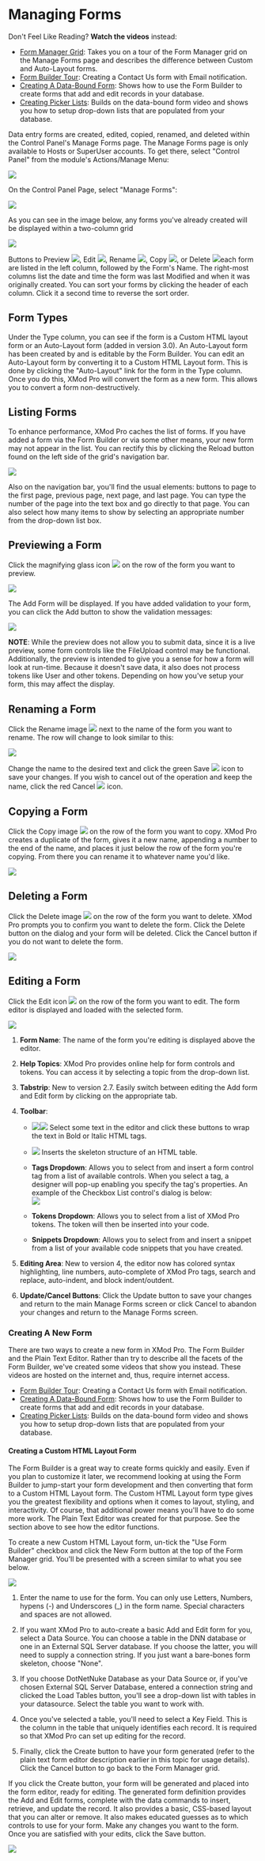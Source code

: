 # Managing Forms

Don't Feel Like Reading? **Watch the videos** instead:

*   [Form Manager Grid](http://dnndev.com/Learn/Videos/vid/13/video/XMod-Pro-3-Form-Manager-Grid.aspx): Takes you on a tour of the Form Manager grid on the Manage Forms page and describes the difference between Custom and Auto-Layout forms.
*   [Form Builder Tour](http://dnndev.com/Learn/Videos/vid/5/video/XMod-Pro-Form-Builder-Tour-Contact-Us-Form.aspx): Creating a Contact Us form with Email notification.
*   [Creating A Data-Bound Form](http://dnndev.com/Learn/Videos/vid/12/video/XMod-Pro-3-Creating-A-DataBound-Form-with-the-Form-Builder.aspx): Shows how to use the Form Builder to create forms that add and edit records in your database.
*   [Creating Picker Lists](http://dnndev.com/Learn/Videos/vid/4/video/Creating-Picker-Lists-in-Your-Forms.aspx): Builds on the data-bound form video and shows you how to setup drop-down lists that are populated from your database.

Data entry forms are created, edited, copied, renamed, and deleted within the Control Panel's Manage Forms page. The Manage Forms page is only available to Hosts or SuperUser accounts. To get there, select "Control Panel" from the module's Actions/Manage Menu:

![](./img/XMP44_ControlPanelMenu.jpg)

On the Control Panel Page, select "Manage Forms":

![](./img/XMP4_ControlPanel_Toolbar_ManageForms.png)

As you can see in the image below, any forms you've already created will be displayed within a two-column grid

![](./img/XMP4_ManageFormsPage.png)

Buttons to Preview ![](./img/preview.png), Edit ![](./img/edit.gif), Rename ![](./img/rename.png), Copy ![](./img/copy.png), or Delete ![](./img/delete.gif)each form are listed in the left column, followed by the Form's Name. The right-most columns list the date and time the form was last Modified and when it was originally created. You can sort your forms by clicking the header of each column. Click it a second time to reverse the sort order.

## Form Types

Under the Type column, you can see if the form is a Custom HTML layout form or an Auto-Layout form (added in version 3.0). An Auto-Layout form has been created by and is editable by the Form Builder. You can edit an Auto-Layout form by converting it to a Custom HTML Layout form. This is done by clicking the "Auto-Layout" link for the form in the Type column. Once you do this, XMod Pro will convert the form as a new form. This allows you to convert a form non-destructively.

## Listing Forms

To enhance performance, XMod Pro caches the list of forms. If you have added a form via the Form Builder or via some other means, your new form may not appear in the list. You can rectify this by clicking the Reload button found on the left side of the grid's navigation bar.

![](./img/ControlPanel_GridNavBar_WithDescriptions.png)

Also on the navigation bar, you'll find the usual elements: buttons to page to the first page, previous page, next page, and last page. You can type the number of the page into the text box and go directly to that page. You can also select how many items to show by selecting an appropriate number from the drop-down list box.

## Previewing a Form 

Click the magnifying glass icon ![](./img/preview.png) on the row of the form you want to preview.

![](./img/FormPreview.png)

The Add Form will be displayed. If you have added validation to your form, you can click the Add button to show the validation messages:

![](./img/FormPreview_withValidation.png)

**NOTE**: While the preview does not allow you to submit data, since it is a live preview, some form controls like the FileUpload control may be functional. Additionally, the preview is intended to give you a sense for how a form will look at run-time. Because it doesn't save data, it also does not process tokens like User and other tokens. Depending on how you've setup your form, this may affect the display.

## Renaming a Form 

Click the Rename image ![](./img/rename.png) next to the name of the form you want to rename. The row will change to look similar to this:

![](./img/RenamingForm.png)

Change the name to the desired text and click the green Save ![](./img/accept.gif) icon to save your changes. If you wish to cancel out of the operation and keep the name, click the red Cancel ![](./img/cancel.gif) icon.

## Copying a Form 

Click the Copy image ![](./img/copy.png) on the row of the form you want to copy. XMod Pro creates a duplicate of the form, gives it a new name, appending a number to the end of the name, and places it just below the row of the form you're copying. From there you can rename it to whatever name you'd like.

![](./img/CopyingAForm.png)

## Deleting a Form 

Click the Delete image ![](./img/delete.gif) on the row of the form you want to delete. XMod Pro prompts you to confirm you want to delete the form. Click the Delete button on the dialog and your form will be deleted. Click the Cancel button if you do not want to delete the form.

![](./img/DelectConfirmationDialog.png)

## Editing a Form 

Click the Edit icon ![](./img/edit.gif) on the row of the form you want to edit. The form editor is displayed and loaded with the selected form.

![](./img/ManageForms_TextEditor_WithNumbers_XMP44.png)

1.  **Form Name**: The name of the form you're editing is displayed above the editor.  

2.  **Help Topics**: XMod Pro provides online help for form controls and tokens. You can access it by selecting a topic from the drop-down list.  

3.  **Tabstrip**: New to version 2.7\. Easily switch between editing the Add form and Edit form by clicking on the appropriate tab.  

4.  **Toolbar**:
    *   ![](./img/FormEditorToolbar_bold.png)![](./img/FormEditorToolbar_italic.png) Select some text in the editor and click these buttons to wrap the text in Bold or Italic HTML tags.
    *   ![](./img/FormEditorToolbar_inserttable.png) Inserts the skeleton structure of an HTML table.  

    *   **Tags Dropdown**: Allows you to select from and insert a form control tag from a list of available controls. When you select a tag, a designer will pop-up enabling you specify the tag's properties. An example of the Checkbox List control's dialog is below:  
        ![](./img/ManageForms_CheckboxListDesigner_XMP4.png)  

    *   **Tokens Dropdown**: Allows you to select from a list of XMod Pro tokens. The token will then be inserted into your code.
    *   **Snippets Dropdown**: Allows you to select from and insert a snippet from a list of your available code snippets that you have created.  

5.  **Editing Area**: New to version 4, the editor now has colored syntax highlighting, line numbers, auto-complete of XMod Pro tags, search and replace, auto-indent, and block indent/outdent.  

6.  **Update/Cancel Buttons**: Click the Update button to save your changes and return to the main Manage Forms screen or click Cancel to abandon your changes and return to the Manage Forms screen.  

### Creating A New Form

There are two ways to create a new form in XMod Pro. The Form Builder and the Plain Text Editor. Rather than try to describe all the facets of the Form Builder, we've created some videos that show you instead. These videos are hosted on the internet and, thus, require internet access.

*   [Form Builder Tour](http://dnndev.com/Learn/Videos/vid/5/video/XMod-Pro-Form-Builder-Tour-Contact-Us-Form.aspx): Creating a Contact Us form with Email notification.
*   [Creating A Data-Bound Form](http://dnndev.com/Learn/Videos/vid/12/video/XMod-Pro-3-Creating-A-DataBound-Form-with-the-Form-Builder.aspx): Shows how to use the Form Builder to create forms that add and edit records in your database.
*   [Creating Picker Lists](http://dnndev.com/Learn/Videos/vid/4/video/Creating-Picker-Lists-in-Your-Forms.aspx): Builds on the data-bound form video and shows you how to setup drop-down lists that are populated from your database.

#### Creating a Custom HTML Layout Form

The Form Builder is a great way to create forms quickly and easily. Even if you plan to customize it later, we recommend looking at using the Form Builder to jump-start your form development and then converting that form to a Custom HTML Layout form. The Custom HTML Layout form type gives you the greatest flexibility and options when it comes to layout, styling, and interactivity. Of course, that additional power means you'll have to do some more work. The Plain Text Editor was created for that purpose. See the section above to see how the editor functions.

To create a new Custom HTML Layout form, un-tick the "Use Form Builder" checkbox and click the New Form button at the top of the Form Manager grid. You'll be presented with a screen similar to what you see below.

![](./img/XMP4_ManageForms_NewCustomHtmlForm_Settings.png)

1.  Enter the name to use for the form. You can only use Letters, Numbers, hypens (-) and Underscores (_) in the form name. Special characters and spaces are not allowed.  

2.  If you want XMod Pro to auto-create a basic Add and Edit form for you, select a Data Source. You can choose a table in the DNN database or one in an External SQL Server database. If you choose the latter, you will need to supply a connection string. If you just want a bare-bones form skeleton, choose "None".  

3.  If you choose DotNetNuke Database as your Data Source or, if you've chosen External SQL Server Database, entered a connection string and clicked the Load Tables button, you'll see a drop-down list with tables in your datasource. Select the table you want to work with.  

4.  Once you've selected a table, you'll need to select a Key Field. This is the column in the table that uniquely identifies each record. It is required so that XMod Pro can set up editing for the record.  

5.  Finally, click the Create button to have your form generated (refer to the plain text form editor description earlier in this topic for usage details). Click the Cancel button to go back to the Form Manager grid.

If you click the Create button, your form will be generated and placed into the form editor, ready for editing. The generated form definition provides the Add and Edit forms, complete with the data commands to insert, retrieve, and update the record. It also provides a basic, CSS-based layout that you can alter or remove. It also makes educated guesses as to which controls to use for your form. Make any changes you want to the form. Once you are satisfied with your edits, click the Save button.

![](./img/XMP4_ManageForms_GeneratedCustomHtmlForm.png)